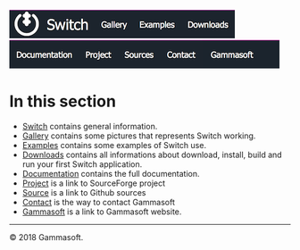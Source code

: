 [![Switch](../docs/Pictures/Menu/Switch.png)](Home.md)[![Switch](../docs/Pictures/Menu/Gallery.png)](Gallery.md)[![Switch](../docs/Pictures/Menu/Examples.png)](Examples.md)[![Switch](../docs/Pictures/Menu/Downloads.png)](Downloads.md)[![Switch](../docs/Pictures/Menu/Documentation.png)](Documentation.md)[![Switch](../docs/Pictures/Menu/Project.png)](https://sourceforge.net/projects/switchpro)[![Switch](../docs/Pictures/Menu/Sources.png)](https://github.com/gammasoft71/switch)[![Switch](../docs/Pictures/Menu/Contact.png)](Contact.md)[![Switch](../docs/Pictures/Menu/Gammasoft.png)](https://gammasoft71.wixsite.com/gammasoft)

# In this section

* [Switch](Home.md) contains general information.
* [Gallery](Gallery.md) contains some pictures that represents Switch working.
* [Examples](Examples.md) contains some examples of Switch use.
* [Downloads](Downloads.md) contains all informations about download, install, build and run your first Switch application.
* [Documentation](Documentation.md) contains the full documentation.
* [Project](https://sourceforge.net/projects/switchpro) is a link to SourceForge project
* [Source](https://github.com/gammasoft71/switch) is a link to Github sources
* [Contact](Contact.md) is the way to contact Gammasoft
* [Gammasoft](https://gammasoft71.wixsite.com/gammasoft) is a link to Gammasoft website.

______________________________________________________________________________________________

© 2018 Gammasoft.
